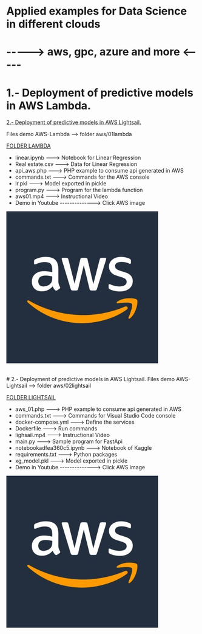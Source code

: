 # Applied examples for Data Science in different clouds
# -----> aws, gpc, azure and more <-----
# 1.- Deployment of predictive models in AWS Lambda.

 <a href="#first">2.- Deployment of predictive models in AWS Lightsail.</a>

Files demo AWS-Lambda --> folder aws/01lambda

[FOLDER LAMBDA](https://github.com/emericjimenez/cloud/tree/main/aws/01lambda)
- linear.ipynb ---> Notebook for Linear Regression
- Real estate.csv ---> Data for Linear Regression
- api_aws.php ---> PHP example to consume api generated in AWS
- commands.txt ---> Commands for the AWS console
- lr.pkl ---> Model exported in pickle
- program.py ---> Program for the lambda function
- aws01.mp4 ---> Instructional Video
- Demo in Youtube --------------> Click AWS image

[![Youtube demo](https://github.com/emericjimenez/cloud/blob/main/aws/01lambda/aws.jpg)](https://www.youtube.com/watch?v=fwwC5IJxZ7w)

<h2 id="first"></h2>
# 2.- Deployment of predictive models in AWS Lightsail.
Files demo AWS-Lightsail --> folder aws/02lightsail

[FOLDER LIGHTSAIL](https://github.com/emericjimenez/cloud/tree/main/aws/02lightsail)
- aws_01.php ---> PHP example to consume api generated in AWS
- commands.txt ---> Commands for Visual Studio Code console
- docker-compose.yml ---> Define the services 
- Dockerfile ---> Run commands
- lighsail.mp4 ---> Instructional Video
- main.py ---> Sample program for FastApi
- notebookadfea360c5.ipynb ---> Notebook of Kaggle
- requirements.txt ---> Python packages
- xg_model.pkl ---> Model exported in pickle
- Demo in Youtube --------------> Click AWS image

[![Youtube demo](https://github.com/emericjimenez/cloud/blob/main/aws/01lambda/aws.jpg)](https://youtu.be/7RhY-yVECXg)